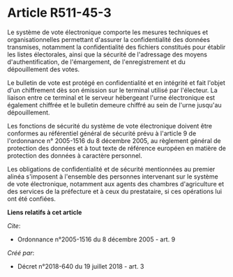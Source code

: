 # Article R511-45-3

Le système de vote électronique comporte les mesures techniques et organisationnelles permettant d'assurer la confidentialité
des données transmises, notamment la confidentialité des fichiers constitués pour établir les listes électorales, ainsi que
la sécurité de l'adressage des moyens d'authentification, de l'émargement, de l'enregistrement et du dépouillement des votes.

Le bulletin de vote est protégé en confidentialité et en intégrité et fait l'objet d'un chiffrement dès son émission sur le
terminal utilisé par l'électeur. La liaison entre ce terminal et le serveur hébergeant l'urne électronique est également
chiffrée et le bulletin demeure chiffré au sein de l'urne jusqu'au dépouillement.

Les fonctions de sécurité du système de vote électronique doivent être conformes au référentiel général de sécurité prévu à
l'article 9 de l'ordonnance n° 2005-1516 du 8 décembre 2005, au règlement général de protection des données et à tout texte
de référence européen en matière de protection des données à caractère personnel.

Les obligations de confidentialité et de sécurité mentionnées au premier alinéa s'imposent à l'ensemble des personnes
intervenant sur le système de vote électronique, notamment aux agents des chambres d'agriculture et des services de la
préfecture et à ceux du prestataire, si ces opérations lui ont été confiées.

**Liens relatifs à cet article**

_Cite_:

  - Ordonnance n°2005-1516 du 8 décembre 2005 - art. 9

_Créé par_:

  - Décret n°2018-640 du 19 juillet 2018 - art. 3
